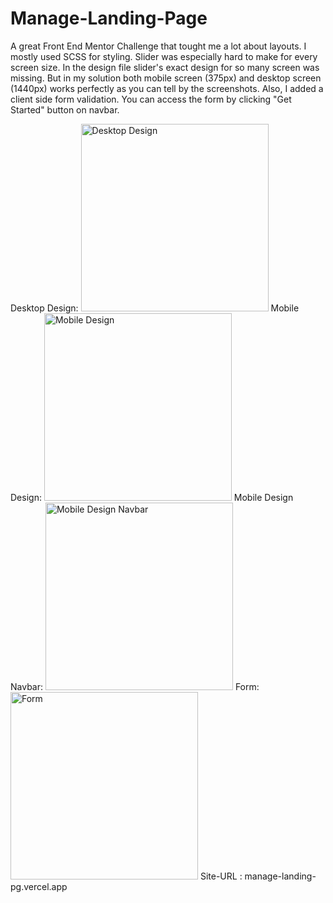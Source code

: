 # Manage-Landing-Page
A great Front End Mentor Challenge that tought me a lot about layouts. I mostly used SCSS for styling. Slider was especially hard to make for every screen size. In the design file slider's exact design for so many screen was missing. But in my solution both mobile screen (375px) and desktop screen (1440px) works perfectly as you can tell by the screenshots.
Also, I added a client side form validation. You can access the form by clicking "Get Started" button on navbar.

Desktop Design: <img src="https://user-images.githubusercontent.com/70946845/117576898-343d3c00-b0f0-11eb-8d0c-8213fa7f09af.png" alt="Desktop Design" width="300"/>
Mobile Design: <img src="https://user-images.githubusercontent.com/70946845/117576896-330c0f00-b0f0-11eb-9511-9af212d8eb7d.png" alt="Mobile Design" width="300" />
Mobile Design Navbar: <img src="https://user-images.githubusercontent.com/70946845/117576902-37382c80-b0f0-11eb-8cb2-55fe3ed5c779.png" alt="Mobile Design Navbar" width="300" />
Form: <img src="https://user-images.githubusercontent.com/70946845/117577058-dfe68c00-b0f0-11eb-973b-08119bdd82f5.png" alt="Form" width="300" />
Site-URL : manage-landing-pg.vercel.app
